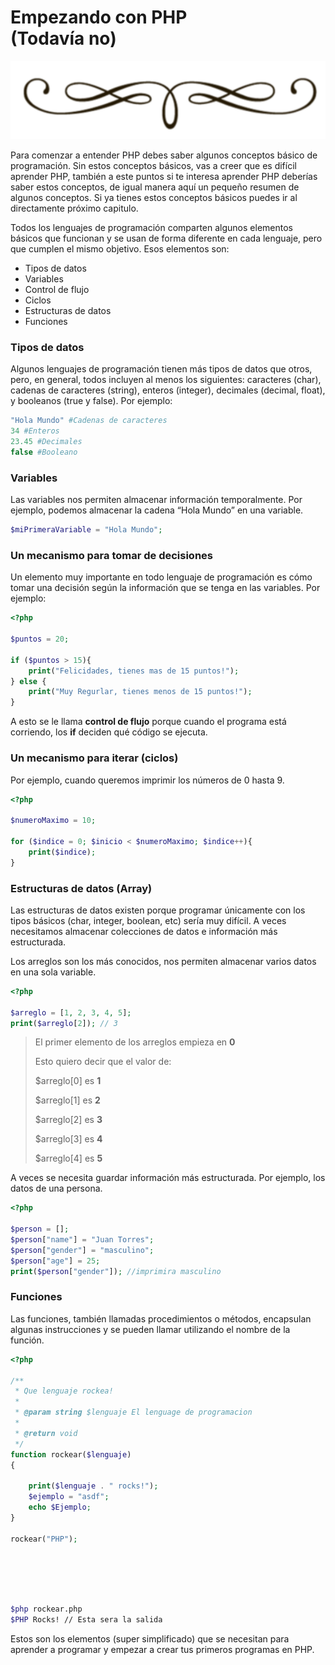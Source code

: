<div class="text-center" markdown="0" xmlns="http://www.w3.org/1999/html">

# Empezando con PHP <br>(Todavía no)
<div>
<img src="assets/vineta.png" class="vineta" />
</div>

</div>

<div class="justify">
<p>
Para comenzar a entender PHP debes saber algunos conceptos básico de programación. Sin estos conceptos básicos, vas a creer que es difícil aprender PHP, también a este puntos si te interesa aprender PHP deberías saber estos conceptos, de igual manera aquí un pequeño resumen de algunos conceptos. Si ya tienes estos conceptos básicos puedes ir al directamente próximo capitulo.
</p>
<p>
Todos los lenguajes de programación comparten algunos elementos básicos que funcionan y se usan de forma diferente en cada lenguaje, pero que cumplen el mismo objetivo. Esos elementos son:
</p>

- Tipos de datos 
- Variables
- Control de flujo 
- Ciclos
- Estructuras de datos 
- Funciones

### Tipos de datos
<p>
Algunos lenguajes de programación tienen más tipos de datos que otros, pero, en general, todos incluyen al menos los siguientes: caracteres (char), cadenas de caracteres (string), enteros (integer), decimales (decimal, float), y booleanos (true y false). Por ejemplo:
</p>

```php
"Hola Mundo" #Cadenas de caracteres
34 #Enteros
23.45 #Decimales
false #Booleano
```

### Variables
<p>
Las variables nos permiten almacenar información temporalmente. Por ejemplo, podemos almacenar la cadena “Hola Mundo” en una variable.
</p>

```php
$miPrimeraVariable = "Hola Mundo";
```

### Un mecanismo para tomar de decisiones
<p>
Un elemento muy importante en todo lenguaje de programación es cómo tomar una decisión según la información que se tenga en las variables. Por ejemplo:
</p>

```php
<?php

$puntos = 20;

if ($puntos > 15){
    print("Felicidades, tienes mas de 15 puntos!");
} else {
    print("Muy Regurlar, tienes menos de 15 puntos!");
}
```
<p>
A esto se le llama <strong>control de flujo</strong> porque cuando el programa está corriendo, los <strong>if</strong> deciden qué código se ejecuta.
</p>

### Un mecanismo para iterar (ciclos)
<p>
Por ejemplo, cuando queremos imprimir los números de 0 hasta 9.
</p>

```php
<?php

$numeroMaximo = 10;

for ($indice = 0; $inicio < $numeroMaximo; $indice++){
    print($indice);
}

```
### Estructuras de datos (Array)
<p>
Las estructuras de datos existen porque programar únicamente con los tipos básicos (char, integer, boolean, etc) sería muy difícil. A veces necesitamos almacenar colecciones de datos e información más estructurada.
</p>
<p>
Los arreglos son los más conocidos, nos permiten almacenar varios datos en una sola variable.
</p>

```php
<?php

$arreglo = [1, 2, 3, 4, 5];
print($arreglo[2]); // 3
```
<blockquote class='notice'><p>El primer elemento de los arreglos empieza en <strong>0</strong></p>
<p>Esto quiero decir que el valor de:</p>
<p>$arreglo[0] es <strong>1</strong></p>
<p>$arreglo[1] es <strong>2</strong></p>
<p>$arreglo[2] es <strong>3</strong></p>
<p>$arreglo[3] es <strong>4</strong></p>
<p>$arreglo[4] es <strong>5</strong></p>
</blockquote>
<p>
A veces se necesita guardar información más estructurada. Por ejemplo, los datos de una persona.
</p>

```php
<?php

$person = [];
$person["name"] = "Juan Torres";
$person["gender"] = "masculino";
$person["age"] = 25;
print($person["gender"]); //imprimira masculino 
```

### Funciones
<p>
Las funciones, también llamadas procedimientos o métodos, encapsulan algunas instrucciones y se pueden llamar utilizando el nombre de la función.
</p>

```php
<?php

/**
 * Que lenguaje rockea!
 *
 * @param string $lenguaje El lenguage de programacion
 *
 * @return void
 */
function rockear($lenguaje)
{

	print($lenguaje . " rocks!");
	$ejemplo = "asdf";
	echo $Ejemplo;
}

rockear("PHP");
 
```
<br><br><br>
```bash
$php rockear.php 
$PHP Rocks! // Esta sera la salida
```
<p>
Estos son los elementos (super simplificado) que se necesitan para aprender a programar y empezar a crear tus primeros programas en PHP.
</p>

</div>